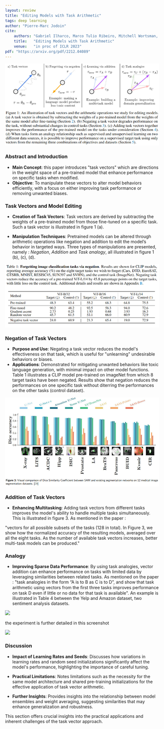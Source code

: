```yaml
---
layout: review
title: "Editing Models with Task Arithmetic"
tags: deep learning
author: "Pierre-Marc Jodoin"
cite:
    authors: "Gabriel Ilharco, Marco Tulio Ribeiro, Mitchell Wortsman, Suchin Gururangan, Ludwig Schmidt, Hannaneh Hajishirzi, Ali Farhadi"
    title:   "Editing Models with Task Arithmetic"
    venue:   "in proc of ICLR 2023"
pdf: "https://arxiv.org/pdf/2212.04089"
---
```



![](/article/images/task-arithmetic/ta01.jpg)

### Abstract and Introduction
- **Main Concept**: this paper introduces "task vectors" which are directions in the weight space of a pre-trained model that enhance performance on specific tasks when modified.
- **Objective**: To manipulate these vectors to alter model behaviors efficiently, with a focus on either improving task performance or removing unwanted biases.

### Task Vectors and Model Editing

- **Creation of Task Vectors**: Task vectors are derived by subtracting the weights of a pre-trained model from those fine-tuned on a specific task.
Such a task vector is illustrated in figure 1 (a).

- **Manipulation Techniques**: Pretrained models can be altered through arithmetic operations like negation and addition to edit the model’s behavior in targeted ways.  Three types of manipulations are presented, namely : *Negation*, *Addition* and *Task analogy*, all illustrated in figure 1 (b), (c), (d).

![](/article/images/task-arithmetic/ta02.jpg)

### Negation of Task Vectors
- **Purpose and Use**: Negating a task vector reduces the model's effectiveness on that task, which is useful for "unlearning" undesirable behaviors or biases.
- **Applications**: Demonstrated for mitigating unwanted behaviors like toxic language generation, with minimal impact on other model functions.  Table 1 illustrates a CLIP model pre-trained on imageNet from which 8 target tasks have been negated.  Results show that negation reduces the performances on one specific task without diterring the performances on the other tasks (control dataset).

![](/article/images/sam_medical/sc03.jpg)

### Addition of Task Vectors
- **Enhancing Multitasking**: Adding task vectors from different tasks improves the model's ability to handle multiple tasks simultaneously.  This is illustrated in figure 3.  As mentioned in the paper :

 "vectors for all possible subsets of the tasks (128 in total). In Figure 3, we show how the normalized accuracy of the resulting models, averaged over
all the eight tasks. As the number of available task vectors increases, better multi-task models can
be produced."


### Analogy
- **Improving Sparse Data Performance**: By using task analogies, vector addition can enhance performance on tasks with limited data by leveraging similarities between related tasks.
As mentioned on the paper : "task analogies in the form “A is to B as C is to D”, and show that task arithmetic using vectors from the ﬁrst three tasks improves performance on task D even if little or no data for that task is available".  An example is illustrated in Table 4 between the Yelp and Amazon dataset, two sentiment analysis datasets.

![](/article/images/sam_medical/sc04.jpg)

the experiment is further detailed in this screenshot

![](/article/images/sam_medical/sc05.jpg)

### Discussion 


- **Impact of Learning Rates and Seeds**: Discusses how variations in learning rates and random seed initializations significantly affect the model's performance, highlighting the importance of careful tuning.

- **Practical Limitations**: Notes limitations such as the necessity for the same model architecture and shared pre-training initializations for the effective application of task vector arithmetic.

- **Further Insights**: Provides insights into the relationship between model ensembles and weight averaging, suggesting similarities that may enhance generalization and robustness.

This section offers crucial insights into the practical applications and inherent challenges of the task vector approach.



